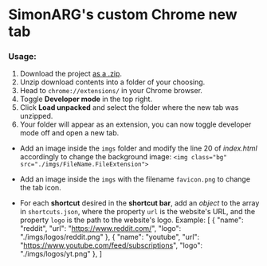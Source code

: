 # SimonARG's custom Chrome new tab

### Usage:

1.  Download the project [as a .zip](https://github.com/SimonARG/chrome-newtab/archive/refs/heads/main.zip).
2. Unzip download contents into a folder of your choosing.
3. Head to `chrome://extensions/` in your Chrome browser.
4. Toggle **Developer mode** in the top right.
5. Click **Load unpacked** and select the folder where the new tab was unzipped.
6. Your folder will appear as an extension, you can now toggle developer mode off and open a new tab.

- Add an image inside the `imgs` folder and modify the line 20 of *index.html* accordingly to change the background image: `<img class="bg" src="./imgs/FileName.FileExtension">`

- Add an image inside the `imgs` with the filename `favicon.png` to change the tab icon.

- For each **shortcut** desired in the **shortcut bar**, add an *object* to the array in `shortcuts.json`, where the property `url` is the website's URL, and the property `logo` is the path to the website's logo. Example:
    	[
    		{
    			"name": "reddit",
    			"url": "https://www.reddit.com/",
    			"logo": "./imgs/logos/reddit.png"
    	},
    	{
    			"name": "youtube",
    			"url": "https://www.youtube.com/feed/subscriptions",
    			"logo": "./imgs/logos/yt.png"
    		},
    	]